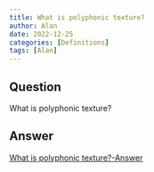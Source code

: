 ```yaml
---
title: What is polyphonic texture?
author: Alan
date: 2022-12-25
categories: [Definitions]
tags: [Alan]
---
```


## Question

What is polyphonic texture?



## Answer

[What is polyphonic texture?-Answer](/music-history/posts/What-is-polyphonic-texture-answer/)